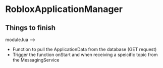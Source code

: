 # RobloxApplicationManager

## Things to finish

module.lua -->
- Function to pull the ApplicationData from the database (GET request)
- Trigger the function onStart and when receiving a speicific topic from the MessagingService
